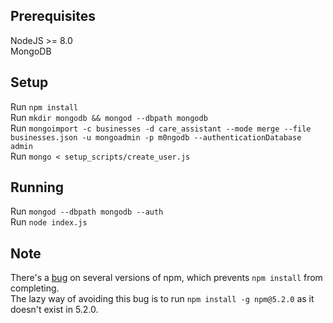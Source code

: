 ## Prerequisites
NodeJS >= 8.0  
MongoDB

## Setup
Run `npm install`  
Run `mkdir mongodb && mongod --dbpath mongodb`  
Run `mongoimport -c businesses -d care_assistant --mode merge --file businesses.json -u mongoadmin -p m0ngodb --authenticationDatabase admin`  
Run `mongo < setup_scripts/create_user.js`

## Running
Run `mongod --dbpath mongodb --auth`  
Run `node index.js`

## Note
There's a [bug](https://github.com/npm/npm/issues/17858) on several versions of npm, which prevents `npm install` from completing.  
The lazy way of avoiding this bug is to run `npm install -g npm@5.2.0` as it doesn't exist in 5.2.0.